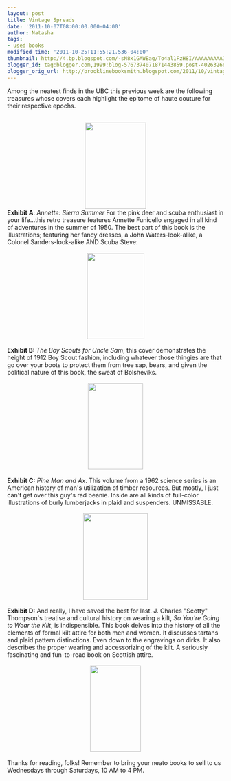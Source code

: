 ```yaml
---
layout: post
title: Vintage Spreads
date: '2011-10-07T08:00:00.000-04:00'
author: Natasha
tags:
- used books
modified_time: '2011-10-25T11:55:21.536-04:00'
thumbnail: http://4.bp.blogspot.com/-sN8x1GAWEag/To4al1FzH8I/AAAAAAAAAIo/FoiRWrLECGs/s72-c/annette.JPG
blogger_id: tag:blogger.com,1999:blog-5767374071871443859.post-4026326630587974963
blogger_orig_url: http://brooklinebooksmith.blogspot.com/2011/10/vintage-spreads.html
---
```


Among the neatest finds in the UBC this previous week are the following treasures whose covers each highlight the epitome of haute couture for their respective&nbsp;epochs. <br /><br /><div class="separator" style="clear: both; text-align: center;"><a href="http://4.bp.blogspot.com/-sN8x1GAWEag/To4al1FzH8I/AAAAAAAAAIo/FoiRWrLECGs/s1600/annette.JPG" imageanchor="1" style="margin-left: 1em; margin-right: 1em;"><img border="0" height="200" kca="true" src="http://4.bp.blogspot.com/-sN8x1GAWEag/To4al1FzH8I/AAAAAAAAAIo/FoiRWrLECGs/s200/annette.JPG" width="142" /></a></div><div style="border-bottom: medium none; border-left: medium none; border-right: medium none; border-top: medium none;"><strong>Exhibit A</strong>: <em>Annette: Sierra Summer&nbsp;</em>For the&nbsp;pink deer and scuba enthusiast in your life...this retro treasure features Annette Funicello engaged in all kind of adventures in the summer of 1950. The best part of this book is the illustrations; featuring her fancy dresses, a John Waters-look-alike, a Colonel Sanders-look-alike AND Scuba Steve:</div><div style="border-bottom: medium none; border-left: medium none; border-right: medium none; border-top: medium none;"><br /></div><div class="separator" style="border-bottom: medium none; border-left: medium none; border-right: medium none; border-top: medium none; clear: both; text-align: center;"><a href="http://2.bp.blogspot.com/-jD8JIaM5bQo/To4an0nbO8I/AAAAAAAAAIs/ROCZ_LiaHF0/s1600/annette_int.JPG" imageanchor="1" style="margin-left: 1em; margin-right: 1em;"><img border="0" height="200" kca="true" src="http://2.bp.blogspot.com/-jD8JIaM5bQo/To4an0nbO8I/AAAAAAAAAIs/ROCZ_LiaHF0/s200/annette_int.JPG" width="133" /></a></div><div style="border-bottom: medium none; border-left: medium none; border-right: medium none; border-top: medium none;"><br /></div><div style="border-bottom: medium none; border-left: medium none; border-right: medium none; border-top: medium none;"><strong>Exhibit B: </strong><em>The Boy Scouts for Uncle Sam</em>; this cover demonstrates the height of 1912 Boy Scout fashion, including whatever those thingies are that go over your boots to protect them from tree sap, bears, and given the political nature of this book, the sweat of Bolsheviks.</div><div style="border-bottom: medium none; border-left: medium none; border-right: medium none; border-top: medium none;"><br /></div><div class="separator" style="clear: both; text-align: center;"><a href="http://1.bp.blogspot.com/-rzX_oeza9aM/To4ap_8WWJI/AAAAAAAAAIw/xd3G44Dwq_A/s1600/boyscouts.JPG" imageanchor="1" style="margin-left: 1em; margin-right: 1em;"><img border="0" height="200" kca="true" src="http://1.bp.blogspot.com/-rzX_oeza9aM/To4ap_8WWJI/AAAAAAAAAIw/xd3G44Dwq_A/s200/boyscouts.JPG" width="128" /></a></div><div class="separator" style="clear: both; text-align: center;"><br /></div><div style="border-bottom: medium none; border-left: medium none; border-right: medium none; border-top: medium none;"><strong>Exhibit C:</strong> <em>Pine Man and Ax</em>. This volume from a 1962 science series is an American history of man's utilization of timber resources. But mostly, I just can't get over this guy's rad beanie. Inside are all kinds of full-color illustrations of burly lumberjacks in plaid and suspenders. UNMISSABLE. </div><div style="border-bottom: medium none; border-left: medium none; border-right: medium none; border-top: medium none;"><br /></div><div class="separator" style="clear: both; text-align: center;"><a href="http://1.bp.blogspot.com/-SVhW0y_AzQs/To4atsCI0hI/AAAAAAAAAI4/jmF5WZmhKYk/s1600/pineman.JPG" imageanchor="1" style="height: 106px; margin-left: 1em; margin-right: 1em; width: 112px;"><img border="0" height="200" kca="true" src="http://1.bp.blogspot.com/-SVhW0y_AzQs/To4atsCI0hI/AAAAAAAAAI4/jmF5WZmhKYk/s200/pineman.JPG" width="150" /></a></div><div class="separator" style="clear: both; text-align: center;"><br /></div><div style="border-bottom: medium none; border-left: medium none; border-right: medium none; border-top: medium none;"><strong>Exhibit D:</strong> And really, I have saved the best for last. J. Charles "Scotty" Thompson's treatise and cultural history on wearing a kilt, <em>So You're Going to Wear the Kilt</em>, is indispensible. This book delves into the history of all the elements of formal kilt attire for both men and women. It discusses tartans and plaid pattern distinctions. Even down to the engravings on dirks. It also describes the proper wearing and accessorizing of the kilt. A seriously fascinating and fun-to-read book on Scottish attire.</div><div style="border-bottom: medium none; border-left: medium none; border-right: medium none; border-top: medium none;"><br /></div><div class="separator" style="border-bottom: medium none; border-left: medium none; border-right: medium none; border-top: medium none; clear: both; text-align: center;"><a href="http://4.bp.blogspot.com/-3F4xCPlenVo/To4arWfykhI/AAAAAAAAAI0/qcDV5sQ6B-8/s1600/kilt.JPG" imageanchor="1" style="margin-left: 1em; margin-right: 1em;"><img border="0" height="200" kca="true" src="http://4.bp.blogspot.com/-3F4xCPlenVo/To4arWfykhI/AAAAAAAAAI0/qcDV5sQ6B-8/s200/kilt.JPG" width="118" /></a></div><div style="border-bottom: medium none; border-left: medium none; border-right: medium none; border-top: medium none;"><br /></div><div style="border-bottom: medium none; border-left: medium none; border-right: medium none; border-top: medium none;">Thanks for reading, folks! Remember to bring your neato books to sell to us Wednesdays through Saturdays, 10 AM to 4 PM. </div>